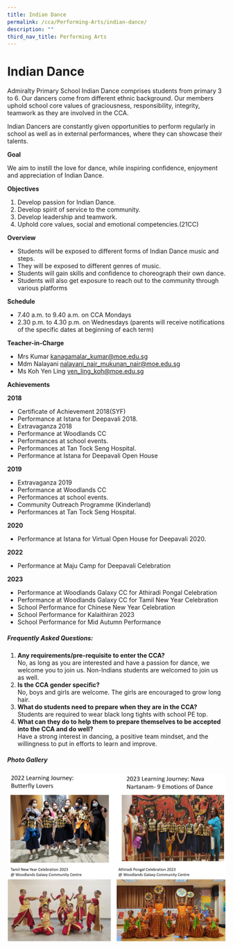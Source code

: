 ```yaml
---
title: Indian Dance
permalink: /cca/Performing-Arts/indian-dance/
description: ""
third_nav_title: Performing Arts
---
```

# Indian Dance

Admiralty Primary School Indian Dance comprises students from primary 3 to 6. Our dancers come from different ethnic background. Our members uphold school core values of graciousness, responsibility, integrity, teamwork as they are involved in the CCA.  

Indian Dancers are constantly given opportunities to perform regularly in school as well as in external performances, where they can showcase their talents. 

**Goal**

We aim to instill the love for dance, while inspiring confidence, enjoyment and appreciation of Indian Dance. 

**Objectives**

1. Develop passion for Indian Dance. 
2. Develop spirit of service to the community. 
3. Develop leadership and teamwork. 
4. Uphold core values, social and emotional competencies.(21CC)

**Overview**

*	Students will be exposed to different forms of Indian Dance music and steps.
*	They will be exposed to different genres of music. 
*	Students will gain skills and confidence to choreograph their own dance.
*	Students will also get exposure to reach out to the community through various platforms


**Schedule**

*	7.40 a.m. to 9.40 a.m. on CCA Mondays 
*	2.30 p.m. to 4.30 p.m. on  Wednesdays (parents will receive notifications of the specific dates at beginning of each term)

**Teacher-in-Charge**

* Mrs Kumar <a href="mailto:kanagamalar_kumar@moe.edu.sg">kanagamalar_kumar@moe.edu.sg</a>            
* Mdm Nalayani  <a href="mailto: nalayani_nair_mukunan_nair@moe.edu.sg"> nalayani_nair_mukunan_nair@moe.edu.sg</a>                   
* Ms Koh Yen Ling <a href="mailto: yen_ling_koh@moe.edu.sg"> yen_ling_koh@moe.edu.sg</a>            

**Achievements**

**2018**

-	Certificate of Achievement 2018(SYF)
-	Performance at Istana for Deepavali 2018. 
-	Extravaganza 2018 
-	Performance at Woodlands CC 
-	Performances at school events. 
-	Performances at Tan Tock Seng Hospital. 
-	Performance at Istana for Deepavali Open House 


**2019**
 
-	Extravaganza 2019
-	Performance at Woodlands CC 
-	Performances at school events. 
-	Community Outreach Programme (Kinderland)
-	Performances at Tan Tock Seng Hospital. 

**2020**
 
-	Performance at Istana for Virtual Open House for Deepavali 2020.
   

**2022**
* Performance at Maju Camp for Deepavali Celebration


<b>2023</b><br>
* Performance at Woodlands Galaxy CC for Athiradi Pongal Celebration
* Performance at Woodlands Galaxy CC for Tamil New Year Celebration
* School Performance for Chinese New Year Celebration
* School Performance for Kalaithiran 2023
* School Performance for Mid Autumn Performance

##### Frequently Asked Questions:

1. <b>Any requirements/pre-requisite to enter the CCA?&nbsp;</b><br>
	No, as long as you are interested and have a passion for dance, we welcome you to join us. Non-Indians students are welcomed to join us as well.
2. <b>Is the CCA gender specific?&nbsp;</b><br>
	No, boys and girls are welcome. The girls are encouraged to grow long hair.   
3. <b>What do students need to prepare when they are in the CCA?&nbsp;</b><br>Students are required to wear black long tights with school PE top.&nbsp;&nbsp;
4. <b>What can they do to help them to prepare themselves to be accepted into the CCA and do well?&nbsp;</b><br>Have a strong interest in dancing, a positive team mindset, and the willingness to put in efforts to learn and improve.


##### Photo Gallery

![Indian Dance Photo Gallery](/images/2023_indiandance_pg1.jpg)<br>
![Indian Dance Performance](/images/2023_indiandance_pg3.jpg)